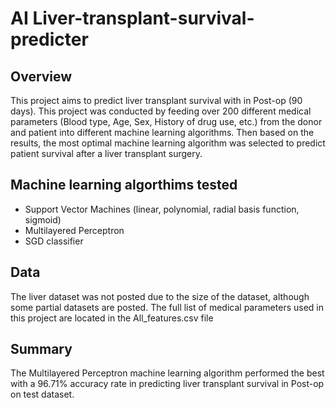 # AI Liver-transplant-survival-predicter

## Overview
This project aims to predict liver transplant survival with in Post-op (90 days). This project was conducted by feeding over 200 different medical parameters (Blood type, Age, Sex, History of drug use, etc.) from the donor and patient into different machine learning algorithms. Then based on the results, the most optimal machine learning algorithm was selected to predict patient survival after a liver transplant surgery.


## Machine learning algorthims tested
- Support Vector Machines (linear, polynomial, radial basis function, sigmoid)
- Multilayered Perceptron
- SGD classifier

## Data
The liver dataset was not posted due to the size of the dataset, although some partial datasets are posted.
The full list of medical parameters used in this project are located in the All_features.csv file

## Summary
The Multilayered Perceptron machine learning algorithm performed the best with a 96.71% accuracy rate in predicting liver transplant survival in Post-op on test dataset.

